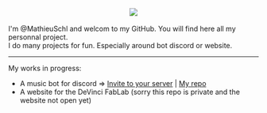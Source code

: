 <div id="header" align="center">
  <img src="https://media1.giphy.com/media/xTiIzJSKB4l7xTouE8/giphy.gif"/>
</div>
<br>
I'm @MathieuSchl and welcom to my GitHub. You will find here all my personnal project.
<br>
I do many projects for fun. Especially around bot discord or website.
<hr>
My works in progress:

- A music bot for discord =>
[Invite to your server](https://discord.com/api/oauth2/authorize?client_id=697737813810216960&permissions=8&scope=bot%20applications.commands) | 
[My repo](https://github.com/MathieuSchl/DjFlossy_V2)
- A website for the DeVinci FabLab (sorry this repo is private and the website not open yet)
